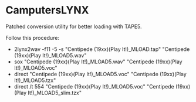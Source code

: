 # CamputersLYNX

Patched conversion utility for better loading with TAPE5.

Follow this procedure:

* 2lynx2wav -f11 -5 -s "Centipede (19xx)(Play It!)_MLOAD.tap" "Centipede (19xx)(Play It!)_MLOAD5.wav"
* sox "Centipede (19xx)(Play It!)_MLOAD5.wav" "Centipede (19xx)(Play It!)_MLOAD5.voc"
* direct "Centipede (19xx)(Play It!)_MLOAD5.voc" "Centipede (19xx)(Play It!)_MLOAD5.tzx"
* direct /t 554 "Centipede (19xx)(Play It!)_MLOAD5.voc" "Centipede (19xx)(Play It!)_MLOAD5_slim.tzx"


